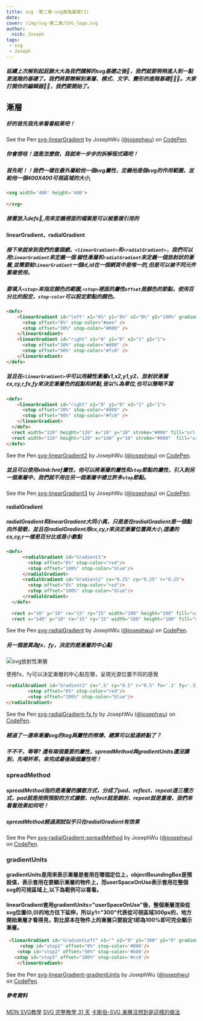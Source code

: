 ```yaml
---
title: svg -第二章-svg進階基礎(1)
date: 
cover: /img/svg-第二章/SVG_logo.svg
author: 
  nick: Joseph 
tags: 
 - svg  
 - Joseph
---
```


##### 延續上次解到起屁臉大大為我們講解的svg基礎之後，我們就要稍稍進入到一點更進階的基礎了。我們將要瞭解到漸層、模式、文字、變形的進階基礎。大家打開你的編輯器，我們要開始了。

## 漸層

##### 好的首先我先來看看結果吧！
<p data-height="265" data-theme-id="0" data-slug-hash="NzojzE" data-default-tab="html,result" data-user="josephwu" data-embed-version="2" data-pen-title="svg-linearGradient" class="codepen">See the Pen <a href="https://codepen.io/josephwu/pen/NzojzE/">svg-linearGradient</a> by JosephWu (<a href="https://codepen.io/josephwu">@josephwu</a>) on <a href="https://codepen.io">CodePen</a>.</p>
<script async src="https://static.codepen.io/assets/embed/ei.js"></script>

##### 你會想哇！這是怎麼做，我就來一步步的拆解程式碼吧！

##### 首先呢！！我們一樣在最外層給他一個svg屬性，定義他是個svg的作用範圍，並給他一個400X400可視區域的大小,

```html
<svg width='400' height='400'>
   
</svg>
```

##### 接著放入defs,用來定義裡面的檔案是可以被重複引用的

#### linearGradient、radialGradient

##### 接下來就來到我們的重頭戲，`<linearGradient>`和`<radialGradient>`，我們可以用`linearGradient`來定義一個       **線性漸層**和`radialGradient`來定義一個**放射狀的漸層**,並需要給`linearGradient`一個id,id在一個網頁中是唯一的,但是可以被不同元件重複使用。

##### 要填入`<stop>`來指定顏色的範圍,`<stop>`裡面的屬性`offset`是顏色的節點，使用百分比的設定，`stop-color`可以設定節點的顏色。

```html
<defs>
    <linearGradient id="left" x1="0%" y1="0%" x2="0%" y2="100%" gradientUnits="userSpaceOnUse">
      <stop offset="0%" stop-color="#eee" />
      <stop offset="30%" stop-color="#000" />
    </linearGradient>
    <linearGradient id="right" x1="0" y1="0" x2="1" y2="1">
      <stop offset="30%" stop-color="#d00" />
      <stop offset="90%" stop-color="#fc0" />
    </linearGradient>
</defs>
```

##### 並且在`<linearGradient>`中可以用***線性漸層***x1,x2,y1,y2、***放射狀漸層***cx,cy,r,fx,fy來決定漸層色的起點和終點,皆以%為單位,也可以簡略不寫

```html
<defs>
    <linearGradient id="right" x1="0" y1="0" x2="1" y2="1">
      <stop offset="30%" stop-color="#d00" />
      <stop offset="90%" stop-color="#fc0" />
    </linearGradient>
  </defs>
  <rect width="120" height="120" x="10" y="10" stroke="#000" fill="url(#right)" />
  <rect width="120" height="120" x="140" y="10" stroke="#000"  fill="url(#right)" />
</defs>
```

<p data-height="265" data-theme-id="0" data-slug-hash="bKzRQd" data-default-tab="html,result" data-user="josephwu" data-embed-version="2" data-pen-title="svg-linearGradient2" class="codepen">See the Pen <a href="https://codepen.io/josephwu/pen/bKzRQd/">svg-linearGradient2</a> by JosephWu (<a href="https://codepen.io/josephwu">@josephwu</a>) on <a href="https://codepen.io">CodePen</a>.</p>
<script async src="https://static.codepen.io/assets/embed/ei.js"></script>

##### 並且可以使用***xlink:href***屬性，他可以將漸層的屬性和`stop`節點的屬性，引入到另一個漸層中，我們就不用在另一個漸層中建立許多`stop`節點。

<p data-height="265" data-theme-id="0" data-slug-hash="vrbJEw" data-default-tab="html,result" data-user="josephwu" data-embed-version="2" data-pen-title="svg-linearGradient3" class="codepen">See the Pen <a href="https://codepen.io/josephwu/pen/vrbJEw/">svg-linearGradient3</a> by JosephWu (<a href="https://codepen.io/josephwu">@josephwu</a>) on <a href="https://codepen.io">CodePen</a>.</p>
<script async src="https://static.codepen.io/assets/embed/ei.js"></script>

#### radialGradient

##### radialGradient和linearGradient大同小異，只是差在radialGradient是一個點向外發散，並且在radialGradient用cx,cy,r來決定漸層位置與大小,這邊的cx,cy,r一樣是百分比或是小數點

```html
<defs>
      <radialGradient id="Gradient1">
        <stop offset="0%" stop-color="red"/>
        <stop offset="100%" stop-color="blue"/>
      </radialGradient>
      <radialGradient id="Gradient2" cx="0.25" cy="0.25" r="0.25">
        <stop offset="0%" stop-color="red"/>
        <stop offset="100%" stop-color="blue"/>
      </radialGradient>
  </defs>
 
  <rect x="10" y="10" rx="15" ry="15" width="100" height="100" fill="url(#Gradient1)"/>
  <rect x="140" y="10" rx="15" ry="15" width="100" height="100" fill="url(#Gradient2)"/>
```
<p data-height="265" data-theme-id="0" data-slug-hash="bKzraq" data-default-tab="html,result" data-user="josephwu" data-embed-version="2" data-pen-title="svg-radialGradient" class="codepen">See the Pen <a href="https://codepen.io/josephwu/pen/bKzraq/">svg-radialGradient</a> by JosephWu (<a href="https://codepen.io/josephwu">@josephwu</a>) on <a href="https://codepen.io">CodePen</a>.</p>
<script async src="https://static.codepen.io/assets/embed/ei.js"></script>

##### 另一個差異為fx、fy，決定的是漸層的中心點

![svg放射性漸層](https://developer.mozilla.org/@api/deki/files/352/=SVG_Radial_Grandient_Focus_Example.png)

使用fx、fy可以決定漸層的中心點在哪，呈現光源位置不同的感覺

```html
<radialGradient id="Gradient2" cx=".5" cy="0.5" r="0.5" fx='.3' fy='.33'>
        <stop offset="0%" stop-color="red"/>
        <stop offset="100%" stop-color="blue"/>
</radialGradient>
```
<p data-height="265" data-theme-id="0" data-slug-hash="pKGrOL" data-default-tab="html,result" data-user="josephwu" data-embed-version="2" data-pen-title="svg-radialGradient-fx,fy" class="codepen">See the Pen <a href="https://codepen.io/josephwu/pen/pKGrOL/">svg-radialGradient-fx,fy</a> by JosephWu (<a href="https://codepen.io/josephwu">@josephwu</a>) on <a href="https://codepen.io">CodePen</a>.</p>
<script async src="https://static.codepen.io/assets/embed/ei.js"></script>

##### 經過了一連串漸層svg的tag與屬性的修煉，總算可以抵達終點了？

##### 不不不，等等? 還有兩個重要的屬性，***spreadMethod***與***gradientUnits***還沒講到，先喝杯茶，來完成最後兩個屬性吧！

### spreadMethod

##### spreadMethod指的是漸層的擴散方式，分成了pad、reflect、repeat這三種方式，pad就是按照預設的方式擴散、reflect就是鏡射、repeat就是重複，我們來看看效果如何吧！
##### spreadMethod經過測試似乎只在radialGradient有效果

<p data-height="265" data-theme-id="0" data-slug-hash="gKqGMx" data-default-tab="html,result" data-user="josephwu" data-embed-version="2" data-pen-title="svg-radialGradient-spreadMethod" class="codepen">See the Pen <a href="https://codepen.io/josephwu/pen/gKqGMx/">svg-radialGradient-spreadMethod</a> by JosephWu (<a href="https://codepen.io/josephwu">@josephwu</a>) on <a href="https://codepen.io">CodePen</a>.</p>
<script async src="https://static.codepen.io/assets/embed/ei.js"></script>

### gradientUnits

#### gradientUnits是用來表示漸層是套用在哪個定位上，objectBoundingBox是預設值，表示套用在要顯示漸層的物件上，而userSpaceOnUse表示套用在整個svg的可視區域上,以下為範例可以看看。
#### linearGradient套用gradientUnits="userSpaceOnUse"後，整個漸層渲染從svg位置(0,0)的地方往下延伸，所以y1="300"代表從可視區域300px的，地方開始漸層才看得見，對比原本在物件上的漸層只要設定1即為100%即可完全顯示漸層。

```html
 <linearGradient id="GradientLeft" x1="" x2="0" y1="300" y2="0" gradientUnits="userSpaceOnUse">
     <stop id="stop1" offset="0%" stop-color='#000'/>
    <stop id="stop2" offset="50%" stop-color='#b00'/>
   <stop id="stop3" offset="100%" stop-color='#cc0'/>
    </linearGradient>
```
<p data-height="265" data-theme-id="0" data-slug-hash="PaVOJL" data-default-tab="html,result" data-user="josephwu" data-embed-version="2" data-pen-title="svg-linearGradient-gradientUnits" class="codepen">See the Pen <a href="https://codepen.io/josephwu/pen/PaVOJL/">svg-linearGradient-gradientUnits</a> by JosephWu (<a href="https://codepen.io/josephwu">@josephwu</a>) on <a href="https://codepen.io">CodePen</a>.</p>
<script async src="https://static.codepen.io/assets/embed/ei.js"></script>

##### 參考資料
[MDN SVG教學](https://developer.mozilla.org/zh-TW/docs/Web/SVG/Tutorial)
[SVG 完整教學 31 天](http://www.oxxostudio.tw/articles/201410/svg-tutorial.html)
[卡斯伯-SVG 漸層沒想到是這樣的做法](https://wcc723.github.io/svg/2014/06/05/svg-linear-gradient/)














